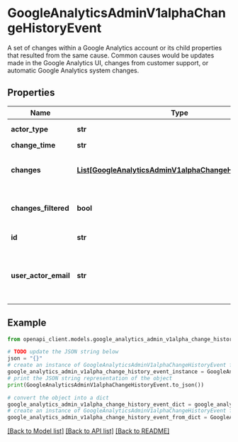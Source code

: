 # GoogleAnalyticsAdminV1alphaChangeHistoryEvent

A set of changes within a Google Analytics account or its child properties that resulted from the same cause. Common causes would be updates made in the Google Analytics UI, changes from customer support, or automatic Google Analytics system changes.

## Properties

Name | Type | Description | Notes
------------ | ------------- | ------------- | -------------
**actor_type** | **str** | The type of actor that made this change. | [optional] 
**change_time** | **str** | Time when change was made. | [optional] 
**changes** | [**List[GoogleAnalyticsAdminV1alphaChangeHistoryChange]**](GoogleAnalyticsAdminV1alphaChangeHistoryChange.md) | A list of changes made in this change history event that fit the filters specified in SearchChangeHistoryEventsRequest. | [optional] 
**changes_filtered** | **bool** | If true, then the list of changes returned was filtered, and does not represent all changes that occurred in this event. | [optional] 
**id** | **str** | ID of this change history event. This ID is unique across Google Analytics. | [optional] 
**user_actor_email** | **str** | Email address of the Google account that made the change. This will be a valid email address if the actor field is set to USER, and empty otherwise. Google accounts that have been deleted will cause an error. | [optional] 

## Example

```python
from openapi_client.models.google_analytics_admin_v1alpha_change_history_event import GoogleAnalyticsAdminV1alphaChangeHistoryEvent

# TODO update the JSON string below
json = "{}"
# create an instance of GoogleAnalyticsAdminV1alphaChangeHistoryEvent from a JSON string
google_analytics_admin_v1alpha_change_history_event_instance = GoogleAnalyticsAdminV1alphaChangeHistoryEvent.from_json(json)
# print the JSON string representation of the object
print(GoogleAnalyticsAdminV1alphaChangeHistoryEvent.to_json())

# convert the object into a dict
google_analytics_admin_v1alpha_change_history_event_dict = google_analytics_admin_v1alpha_change_history_event_instance.to_dict()
# create an instance of GoogleAnalyticsAdminV1alphaChangeHistoryEvent from a dict
google_analytics_admin_v1alpha_change_history_event_from_dict = GoogleAnalyticsAdminV1alphaChangeHistoryEvent.from_dict(google_analytics_admin_v1alpha_change_history_event_dict)
```
[[Back to Model list]](../README.md#documentation-for-models) [[Back to API list]](../README.md#documentation-for-api-endpoints) [[Back to README]](../README.md)


